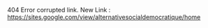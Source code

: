 404 Error corrupted link.
New Link : https://sites.google.com/view/alternativesocialdemocratique/home
<!---
AlternativeSocialeDemocratique/AlternativeSocialeDemocratique is a ✨ special ✨ repository because its `README.md` (this file) appears on your GitHub profile.
You can click the Preview link to take a look at your changes.
--->
